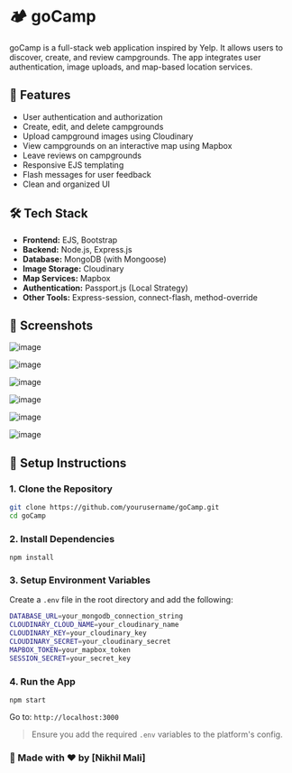 # 🏕️ goCamp

goCamp is a full-stack web application inspired by Yelp. It allows users to discover, create, and review campgrounds. The app integrates user authentication, image uploads, and map-based location services.

## 🚀 Features

- User authentication and authorization
- Create, edit, and delete campgrounds
- Upload campground images using Cloudinary
- View campgrounds on an interactive map using Mapbox
- Leave reviews on campgrounds
- Responsive EJS templating
- Flash messages for user feedback
- Clean and organized UI

## 🛠️ Tech Stack

- **Frontend:** EJS, Bootstrap
- **Backend:** Node.js, Express.js
- **Database:** MongoDB (with Mongoose)
- **Image Storage:** Cloudinary
- **Map Services:** Mapbox
- **Authentication:** Passport.js (Local Strategy)
- **Other Tools:** Express-session, connect-flash, method-override

## 📸 Screenshots

![image](https://github.com/user-attachments/assets/a4cd4a97-9593-458f-9ce9-37b2db0ffc30)

![image](https://github.com/user-attachments/assets/7466db65-01ff-4c21-aa13-322ff4d13eea)

![image](https://github.com/user-attachments/assets/2a3d97e1-37f6-41ab-a591-ad271eabacbb)

![image](https://github.com/user-attachments/assets/8ae5928b-d78a-4e2b-b8c4-3b856c1d0312)

![image](https://github.com/user-attachments/assets/b1e6df1d-4c44-4656-8faf-c79f0f368123)

![image](https://github.com/user-attachments/assets/6193fea2-131e-4274-a6fe-bbe3f47b73b3)


## 🔧 Setup Instructions

### 1. Clone the Repository

``` bash
git clone https://github.com/yourusername/goCamp.git
cd goCamp
```

### 2. Install Dependencies

<pre><code>npm install
</code></pre>

### 3. Setup Environment Variables

Create a `.env` file in the root directory and add the following:

```bash
DATABASE_URL=your_mongodb_connection_string
CLOUDINARY_CLOUD_NAME=your_cloudinary_name
CLOUDINARY_KEY=your_cloudinary_key
CLOUDINARY_SECRET=your_cloudinary_secret
MAPBOX_TOKEN=your_mapbox_token
SESSION_SECRET=your_secret_key
```

### 4. Run the App

<pre><code>npm start
</code></pre>

Go to: `http://localhost:3000`

> Ensure you add the required `.env` variables to the platform's config.


### 🙌 Made with ❤️ by [Nikhil Mali]
